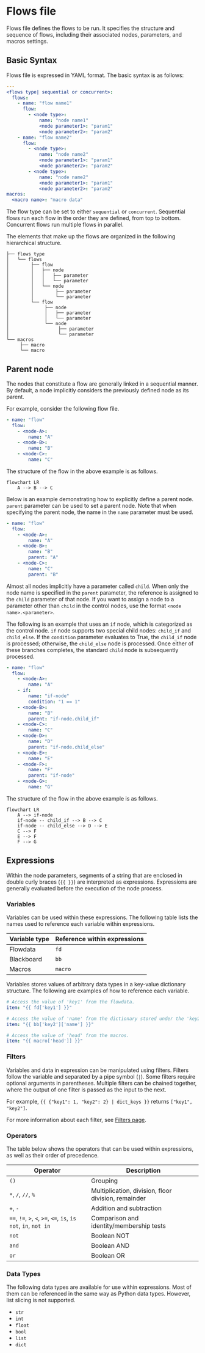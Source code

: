 # Flows file

Flows file defines the flows to be run.
It specifies the structure and sequence of flows, including their associated nodes, parameters, and macros settings.

## Basic Syntax

Flows file is expressed in YAML format.
The basic syntax is as follows:

```yaml
---
<flows type| sequential or concurrent>:
  flows:
    - name: "flow name1"
      flow:
        - <node type>:
            name: "node name1"
            <node parameter1>: "param1"
            <node parameter2>: "param2"
    - name: "flow name2"
      flow:
        - <node type>:
            name: "node name2"
            <node parameter1>: "param1"
            <node parameter2>: "param2"
        - <node type>:
            name: "node name2"
            <node parameter1>: "param1"
            <node parameter2>: "param2"
macros:
  <macro name>: "macro data"
```

The flow type can be set to either `sequential` or `concurrent`.
Sequential flows run each flow in the order they are defined, from top to bottom.
Concurrent flows run multiple flows in parallel.

The elements that make up the flows are organized in the following hierarchical structure.

```
├── flows type
│   └── flows
│        ├── flow
│        │   ├── node
│        │   │   ├── parameter
│        │   │   └── parameter
│        │   └── node
│        │        ├── parameter
│        │        └── parameter
│        └── flow
│             ├── node
│             │   ├── parameter
│             │   └── parameter
│             └── node
│                  ├── parameter
│                  └── parameter
└── macros
     ├── macro
     └── macro
```

## Parent node

The nodes that constitute a flow are generally linked in a sequential manner.
By default, a node implicitly considers the previously defined node as its parent.

For example, consider the following flow file.

```yaml
- name: "flow"
  flow:
    - <node-A>:
        name: "A"
    - <node-B>:
        name: "B"
    - <node-C>:
        name: "C"
```

The structure of the flow in the above example is as follows.

```{mermaid}
flowchart LR
    A --> B --> C
```

Below is an example demonstrating how to explicitly define a parent node. `parent` parameter can be used to set a parent node.
Note that when specifying the parent node, the name in the `name` parameter must be used.

```yaml
- name: "flow"
  flow:
    - <node-A>:
        name: "A"
    - <node-B>:
        name: "B"
        parent: "A"
    - <node-C>:
        name: "C"
        parent: "B"
```

Almost all nodes implicitly have a parameter called `child`. When only the node name is specified in the `parent` parameter, the reference is assigned to the `child` parameter of that node. If you want to assign a node to a parameter other than `child` in the control nodes, use the format `<node name>.<parameter>`.

The following is an example that uses an `if` node, which is categorized as the control node.
`if` node supports two special child nodes: `child_if` and `child_else`. If the `condition` parameter evaluates to True, the `child_if` node is processed; otherwise, the `child_else` node is processed. Once either of these branches completes, the standard `child` node is subsequently processed.

```yaml
- name: "flow"
  flow:
    - <node-A>:
        name: "A"
    - if:
        name: "if-node"
        condition: "1 == 1"
    - <node-B>:
        name: "B"
        parent: "if-node.child_if"
    - <node-C>:
        name: "C"
    - <node-D>:
        name: "D"
        parent: "if-node.child_else"
    - <node-E>:
        name: "E"
    - <node-F>:
        name: "F"
        parent: "if-node"
    - <node-G>:
        name: "G"
```

The structure of the flow in the above example is as follows.

```{mermaid}
flowchart LR
    A --> if-node
    if-node -- child_if --> B --> C
    if-node -- child_else --> D --> E
    C --> F
    E --> F
    F --> G
```

## Expressions

Within the node parameters, segments of a string that are enclosed in double curly braces (`{{ }}`) are interpreted as expressions.
Expressions are generally evaluated before the execution of the node process.

### Variables

Variables can be used within these expressions.
The following table lists the names used to reference each variable within expressions.

| Variable type | Reference within expressions |
| ------------- | ---------------------------- |
| Flowdata      | `fd`                         |
| Blackboard    | `bb`                         |
| Macros        | `macro`                      |

Variables stores values of arbitrary data types in a key-value dictionary structure.
The following are examples of how to reference each variable.

```yaml
# Access the value of 'key1' from the flowdata.
item: "{{ fd['key1'] }}"

# Access the value of 'name' from the dictionary stored under the 'key2' in the blackboard.
item: "{{ bb['key2']['name'] }}"

# Access the value of 'head' from the macros.
item: "{{ macro['head']] }}"
```

### Filters

Variables and data in expression can be manipulated using filters. Filters follow the variable and separated by a pipe symbol (`|`).
Some filters require optional arguments in parentheses.
Multiple filters can be chained together, where the output of one filter is passed as the input to the next.

For example, `{{ {"key1": 1, "key2": 2} | dict_keys }}` returns `["key1", "key2"]`.

For more information about each filter, see [Filters page](../filters.rst).

### Operators

The table below shows the operators that can be used within expressions, as well as their order of precedence.

| Operator                                                         | Description                                         |
| ---------------------------------------------------------------- | --------------------------------------------------- |
| `()`                                                             | Grouping                                            |
| `*`, `/`, `//`, `%`                                              | Multiplication, division, floor division, remainder |
| `+`, `-`                                                         | Addition and subtraction                            |
| `==`, `!=`, `>`, `<`, `>=`, `<=`, `is`, `is not`, `in`, `not in` | Comparison and identity/membership tests            |
| `not`                                                            | Boolean NOT                                         |
| `and`                                                            | Boolean AND                                         |
| `or`                                                             | Boolean OR                                          |

###  Data Types

The following data types are available for use within expressions. Most of them can be referenced in the same way as Python data types. However, list slicing is not supported.

- `str`
- `int`
- `float`
- `bool`
- `list`
- `dict`

